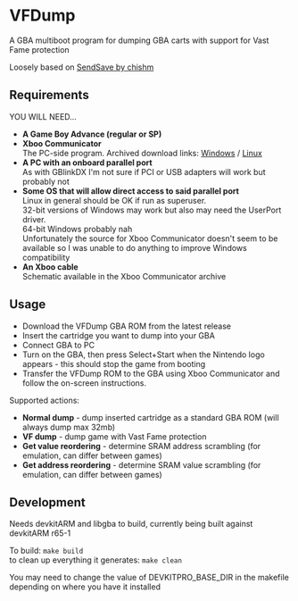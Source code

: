 VFDump
======
A GBA multiboot program for dumping GBA carts with support for Vast Fame protection

Loosely based on [SendSave by chishm](https://www.chishm.com/SendSave/index.html)

Requirements
------------
YOU WILL NEED...

* **A Game Boy Advance (regular or SP)**  
* **Xboo Communicator**  
  The PC-side program. Archived download links:
  [Windows](http://web.archive.org/web/20091218212855/http://www.devkitpro.org/xcomms_win32.tar.bz2) /
  [Linux](http://web.archive.org/web/20091218212855/http://www.devkitpro.org/xcomms_linux.tar.bz2)
* **A PC with an onboard parallel port**  
  As with GBlinkDX I'm not sure if PCI or USB adapters will work but probably not
* **Some OS that will allow direct access to said parallel port**  
  Linux in general should be OK if run as superuser.  
  32-bit versions of Windows may work but also may need the UserPort driver.  
  64-bit Windows probably nah  
  Unfortunately the source for Xboo Communicator doesn't seem to be available so I was unable to do anything to
  improve Windows compatibility
* **An Xboo cable**  
  Schematic available in the Xboo Communicator archive

Usage
-----
* Download the VFDump GBA ROM from the latest release
* Insert the cartridge you want to dump into your GBA
* Connect GBA to PC
* Turn on the GBA, then press Select+Start when the Nintendo logo appears - this should stop the game from booting
* Transfer the VFDump ROM to the GBA using Xboo Communicator and follow the on-screen instructions.

Supported actions:
* **Normal dump** - dump inserted cartridge as a standard GBA ROM (will always dump max 32mb)
* **VF dump** - dump game with Vast Fame protection
* **Get value reordering** - determine SRAM address scrambling (for emulation, can differ between games)
* **Get address reordering** - determine SRAM value scrambling (for emulation, can differ between games)

Development
-----------
Needs devkitARM and libgba to build, currently being built against devkitARM r65-1

To build: `make build`  
to clean up everything it generates: `make clean`

You may need to change the value of DEVKITPRO_BASE_DIR in the makefile depending on where you have it installed
